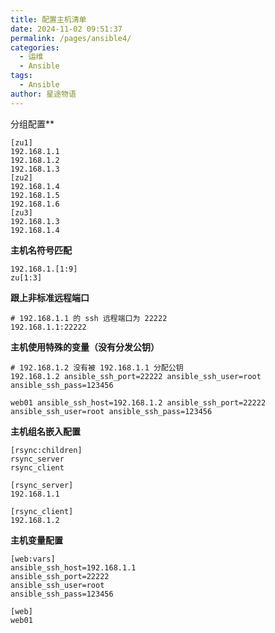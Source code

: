 ```yaml
---
title: 配置主机清单
date: 2024-11-02 09:51:37
permalink: /pages/ansible4/
categories:
  - 运维
  - Ansible
tags:
  - Ansible
author: 星途物语
---
```

分组配置**

```
[zu1]
192.168.1.1
192.168.1.2
192.168.1.3
[zu2]
192.168.1.4
192.168.1.5
192.168.1.6
[zu3]
192.168.1.3
192.168.1.4
```

**主机名符号匹配**

```
192.168.1.[1:9]
zu[1:3]
```

**跟上非标准远程端口**

```
# 192.168.1.1 的 ssh 远程端口为 22222
192.168.1.1:22222
```

**主机使用特殊的变量（没有分发公钥）**

```
# 192.168.1.2 没有被 192.168.1.1 分配公钥
192.168.1.2 ansible_ssh_port=22222 ansible_ssh_user=root ansible_ssh_pass=123456

web01 ansible_ssh_host=192.168.1.2 ansible_ssh_port=22222 ansible_ssh_user=root ansible_ssh_pass=123456
```

**主机组名嵌入配置**

```
[rsync:children]
rsync_server
rsync_client

[rsync_server]
192.168.1.1

[rsync_client]
192.168.1.2
```

**主机变量配置**

```
[web:vars]
ansible_ssh_host=192.168.1.1
ansible_ssh_port=22222
ansible_ssh_user=root
ansible_ssh_pass=123456

[web]
web01
```